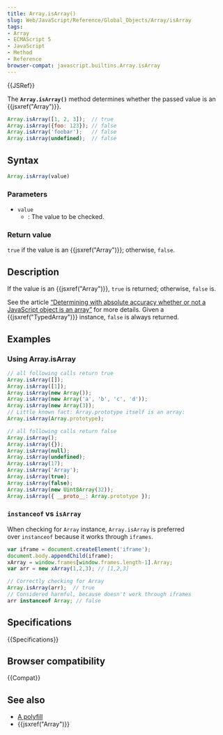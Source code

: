 ```yaml
---
title: Array.isArray()
slug: Web/JavaScript/Reference/Global_Objects/Array/isArray
tags:
- Array
- ECMAScript 5
- JavaScript
- Method
- Reference
browser-compat: javascript.builtins.Array.isArray
---
```

{{JSRef}}

The **`Array.isArray()`** method determines whether the passed value is an
{{jsxref("Array")}}.

```js
Array.isArray([1, 2, 3]);  // true
Array.isArray({foo: 123}); // false
Array.isArray('foobar');   // false
Array.isArray(undefined);  // false
```

## Syntax

```js
Array.isArray(value)
```

### Parameters

- `value`
  - : The value to be checked.

### Return value

`true` if the value is an {{jsxref("Array")}}; otherwise, `false`.

## Description

If the value is an {{jsxref("Array")}}, `true` is returned; otherwise,
`false` is.

See the article
[“Determining with absolute accuracy whether or not a JavaScript object is an array”](http://web.mit.edu/jwalden/www/isArray.html)
for more details. Given a {{jsxref("TypedArray")}} instance, `false` is
always returned.

## Examples

### Using Array.isArray

```js
// all following calls return true
Array.isArray([]);
Array.isArray([1]);
Array.isArray(new Array());
Array.isArray(new Array('a', 'b', 'c', 'd'));
Array.isArray(new Array(3));
// Little known fact: Array.prototype itself is an array:
Array.isArray(Array.prototype);

// all following calls return false
Array.isArray();
Array.isArray({});
Array.isArray(null);
Array.isArray(undefined);
Array.isArray(17);
Array.isArray('Array');
Array.isArray(true);
Array.isArray(false);
Array.isArray(new Uint8Array(32));
Array.isArray({ __proto__: Array.prototype });
```

### `instanceof` vs `isArray`

When checking for `Array` instance, `Array.isArray` is preferred
over `instanceof` because it works through `iframes`.

```js
var iframe = document.createElement('iframe');
document.body.appendChild(iframe);
xArray = window.frames[window.frames.length-1].Array;
var arr = new xArray(1,2,3); // [1,2,3]

// Correctly checking for Array
Array.isArray(arr);  // true
// Considered harmful, because doesn't work through iframes
arr instanceof Array; // false
```

## Specifications

{{Specifications}}

## Browser compatibility

{{Compat}}

## See also

- [A polyfill](https://github.com/behnammodi/polyfill/blob/master/array.polyfill.js)
- {{jsxref("Array")}}
